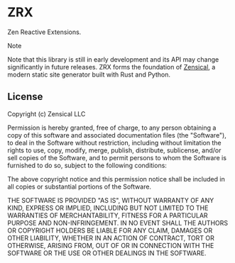 # ZRX

Zen Reactive Extensions.

> [!NOTE]
>
> Note that this library is still in early development and its API may change
> significantly in future releases. ZRX forms the foundation of [Zensical], a
> modern static site generator built with Rust and Python.

[Zensical]: https://zensical.org

## License

Copyright (c) Zensical LLC

Permission is hereby granted, free of charge, to any person obtaining a copy
of this software and associated documentation files (the "Software"), to
deal in the Software without restriction, including without limitation the
rights to use, copy, modify, merge, publish, distribute, sublicense, and/or
sell copies of the Software, and to permit persons to whom the Software is
furnished to do so, subject to the following conditions:

The above copyright notice and this permission notice shall be included in
all copies or substantial portions of the Software.

THE SOFTWARE IS PROVIDED "AS IS", WITHOUT WARRANTY OF ANY KIND, EXPRESS OR
IMPLIED, INCLUDING BUT NOT LIMITED TO THE WARRANTIES OF MERCHANTABILITY,
FITNESS FOR A PARTICULAR PURPOSE AND NON-INFRINGEMENT. IN NO EVENT SHALL THE
AUTHORS OR COPYRIGHT HOLDERS BE LIABLE FOR ANY CLAIM, DAMAGES OR OTHER
LIABILITY, WHETHER IN AN ACTION OF CONTRACT, TORT OR OTHERWISE, ARISING
FROM, OUT OF OR IN CONNECTION WITH THE SOFTWARE OR THE USE OR OTHER DEALINGS
IN THE SOFTWARE.
